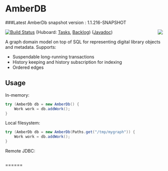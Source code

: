 AmberDB 
=======

###Latest AmberDb snapshot version : 1.1.216-SNAPSHOT

[<img src="http://upload.wikimedia.org/wikipedia/commons/thumb/d/dc/Ant_in_amber.jpg/320px-Ant_in_amber.jpg" align="right">](http://commons.wikimedia.org/wiki/File:Ant_in_amber.jpg)

[![Build Status](https://travis-ci.org/nla/amberdb.png?branch=master)](https://travis-ci.org/nla/amberdb)
(Huboard: [Tasks](http://huboard.com/nla/amberdb/board),
          [Backlog](http://huboard.com/nla/amberdb/backlog))
([Javadoc](http://nla.github.io/amberdb/apidocs/))

A graph domain model on top of SQL for representing digital library objects and metadata. Supports:

* Suspendable long-running transactions
* History keeping and history subscription for indexing
* Ordered edges

Usage
-----

In-memory:

```java
try (AmberDb db = new AmberDb() {
    Work work = db.addWork();
}
```

Local filesystem:

```java
try (AmberDb db = new AmberDb(Paths.get("/tmp/mygraph")) {
    Work work = db.addWork();
}
```

Remote JDBC:

```TODO
```

======
